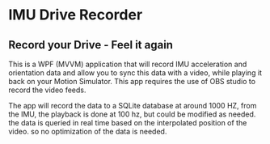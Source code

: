# IMU Drive Recorder
## Record your Drive - Feel it again 

This is a WPF (MVVM) application that will record IMU acceleration and orientation data and allow you to sync this data with a video, while playing it back on your Motion Simulator. 
This app requires the use of OBS studio to record the video feeds. 

The app will record the data to a SQLite database at around 1000 HZ, from the IMU, the playback is done at 100 hz, but could be modified as needed. the data is queried in real time based on the interpolated position of the video. so no optimization of the data is needed.